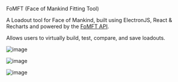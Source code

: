 FoMFT (Face of Mankind Fitting Tool) 

A Loadout tool for Face of Mankind, built using ElectronJS, React & Recharts and powered by the [FoMFT API](https://github.com/ConradQQ/FoMFT-api).

Allows users to virtually build, test, compare, and save loadouts.

![image](https://github.com/user-attachments/assets/555f0391-a6c6-4ee1-99f8-036866e51e27)

![image](https://github.com/user-attachments/assets/2f7d1165-4da4-4d79-827a-c228e464d7ea)

![image](https://github.com/user-attachments/assets/04b5d0f6-fc57-4138-8ac4-a8f3343fd02b)

